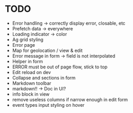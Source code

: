 # TODO

- Error handling -> correctly display error, closable, etc
- Prefetch data -> everywhere
- Loading indicator -> color
- Ag grid styling
- Error page
- Map for geolocation / view & edit
- Error message in form -> field is not interpolated
- Helper in form
- ERROR must be out of page flow, stick to top
- Edit reload on dev
- Collapse and sections in form
- Markdown toolbar
- markdown!! -> Doc in UI?
- info block in view
- remove useless columns if narrow enough in edit form
- event types input styling on hover
